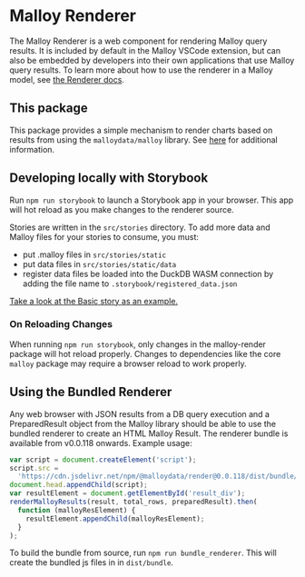 # Malloy Renderer

The Malloy Renderer is a web component for rendering Malloy query results. It is included by default in the Malloy VSCode extension, but can also be embedded by developers into their own applications that use Malloy query results. To learn more about how to use the renderer in a Malloy model, see [the Renderer docs](https://docs.malloydata.dev/documentation/visualizations/overview).

## This package

This package provides a simple mechanism to render charts based on results from using the `malloydata/malloy` library. See [here](https://github.com/malloydata/malloy/blob/main/packages/malloy/README.md) for additional information.

## Developing locally with Storybook

Run `npm run storybook` to launch a Storybook app in your browser. This app will hot reload as you make changes to the renderer source.

Stories are written in the `src/stories` directory. To add more data and Malloy files for your stories to consume, you must:

- put .malloy files in `src/stories/static`
- put data files in `src/stories/static/data`
- register data files be loaded into the DuckDB WASM connection by adding the file name to `.storybook/registered_data.json`

[Take a look at the Basic story as an example.](./src/stories/basic.stories.ts)

### On Reloading Changes

When running `npm run storybook`, only changes in the malloy-render package will hot reload properly. Changes to dependencies like the core `malloy` package may require a browser reload to work properly.

## Using the Bundled Renderer

Any web browser with JSON results from a DB query execution and a PreparedResult object from the Malloy library should be able to use the bundled renderer to create an HTML Malloy Result. The renderer bundle is available from v0.0.118 onwards. Example usage:

```js
var script = document.createElement('script');
script.src =
  'https://cdn.jsdelivr.net/npm/@malloydata/render@0.0.118/dist/bundle/bundled_renderer.min.js';
document.head.appendChild(script);
var resultElement = document.getElementById('result_div');
renderMalloyResults(result, total_rows, preparedResult).then(
  function (malloyResElement) {
    resultElement.appendChild(malloyResElement);
  }
);
```

To build the bundle from source, run `npm run bundle_renderer`. This will create the bundled js files in in `dist/bundle`.
